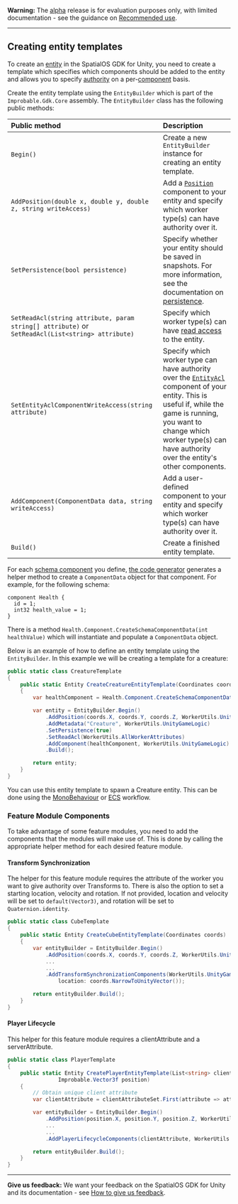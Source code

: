 **Warning:** The [alpha](https://docs.improbable.io/reference/latest/shared/release-policy#maturity-stages) release is for evaluation purposes only, with limited documentation - see the guidance on [Recommended use](../../README.md#recommended-use).

------

## Creating entity templates

To create an [entity](https://docs.improbable.io/reference/latest/shared/glossary#entity) in the SpatialOS GDK for Unity, you need to create a template which specifies which components should be added to the entity and allows you to specify [authority](ecs/authority.md) on a per-[component](https://docs.improbable.io/reference/latest/shared/glossary#component) basis.

Create the entity template using the `EntityBuilder` which is part of the `Improbable.Gdk.Core` assembly. The `EntityBuilder` class has the following public methods:

| Public method                                                | Description                                                  |
| :----------------------------------------------------------- | :----------------------------------------------------------- |
| `Begin()`                                                    | Create a new `EntityBuilder` instance for creating an entity template. |
| `AddPosition(double x, double y, double z, string writeAccess)` | Add a [`Position`](https://docs.improbable.io/reference/latest/shared/schema/standard-schema-library#position-required) component to your entity and specify which worker type(s) can have authority over it. |
| `SetPersistence(bool persistence)`                           | Specify whether your entity should be saved in snapshots. For more information, see the documentation on [persistence](https://docs.improbable.io/reference/latest/shared/glossary#persistence). |
| `SetReadAcl(string attribute, param string[] attribute)` or `SetReadAcl(List<string> attribute)` | Specify which worker type(s) can have [read access](https://docs.improbable.io/reference/latest/shared/glossary#read-and-write-access-authority) to the entity. |
| `SetEntityAclComponentWriteAccess(string attribute)`         | Specify which worker type can have authority over the [`EntityAcl`](https://docs.improbable.io/reference/latest/shared/schema/standard-schema-library#entityacl-required) component of your entity. This is useful if, while the game is running, you want to change which worker type(s) can have authority over the entity's other components. |
| `AddComponent(ComponentData data, string writeAccess)`       | Add a user-defined component to your entity and specify which worker type(s) can have authority over it. |
| `Build()`                                                    | Create a finished entity template.                           |

For each [schema component](https://docs.improbable.io/reference/13.2/shared/glossary#schema) you define, [the code generator](ecs/code-generator.md) generates a helper method to create a `ComponentData` object for that component. For example, for the following schema:

```
component Health {
  id = 1;
  int32 health_value = 1;
}
```

There is a method `Health.Component.CreateSchemaComponentData(int healthValue)` which will instantiate and populate a `ComponentData` object.

Below is an example of how to define an entity template using the `EntityBuilder`. In this example we will be creating a template for a creature:

```csharp
public static class CreatureTemplate
{
    public static Entity CreateCreatureEntityTemplate(Coordinates coords)
    {
        var healthComponent = Health.Component.CreateSchemaComponentData(healthValue: 100);

        var entity = EntityBuilder.Begin()
            .AddPosition(coords.X, coords.Y, coords.Z, WorkerUtils.UnityGameLogic)
            .AddMetadata("Creature", WorkerUtils.UnityGameLogic)
            .SetPersistence(true)
            .SetReadAcl(WorkerUtils.AllWorkerAttributes)
            .AddComponent(healthComponent, WorkerUtils.UnityGameLogic)
            .Build();

        return entity;
    }
}
```

You can use this entity template to spawn a Creature entity. This can be done using the [MonoBehaviour](gameobject/world-commands.md) or [ECS](ecs/world-commands.md) workflow.

### Feature Module Components

To take advantage of some feature modules, you need to add the components that the modules will make use of.  This is done by calling the appropriate helper method for each desired feature module.

#### Transform Synchronization

The helper for this feature module requires the attribute of the worker you want to give authority over Transforms to. There is also the option to set a starting location, velocity and rotation. If not provided, location and velocity will be set to `default(Vector3)`, and rotation will be set to `Quaternion.identity`.

```c#
public static class CubeTemplate
{
    public static Entity CreateCubeEntityTemplate(Coordinates coords)
    {
        var entityBuilder = EntityBuilder.Begin()
            .AddPosition(coords.X, coords.Y, coords.Z, WorkerUtils.UnityGameLogic)
            ...
            ...
            .AddTransformSynchronizationComponents(WorkerUtils.UnityGameLogic,
				location: coords.NarrowToUnityVector());

        return entityBuilder.Build();
    }
}
```

#### Player Lifecycle

This helper for this feature module requires a clientAttribute and a serverAttribute.

```c#
public static class PlayerTemplate
{
    public static Entity CreatePlayerEntityTemplate(List<string> clientAttributeSet,
                Improbable.Vector3f position)
    {
        // Obtain unique client attribute
        var clientAttribute = clientAttributeSet.First(attribute => attribute != WorkerUtils.UnityClient);

        var entityBuilder = EntityBuilder.Begin()
            .AddPosition(position.X, position.Y, position.Z, WorkerUtils.UnityGameLogic)
            ...
            ...
            .AddPlayerLifecycleComponents(clientAttribute, WorkerUtils.UnityGameLogic);

        return entityBuilder.Build();
    }
}
```



------

**Give us feedback:** We want your feedback on the SpatialOS GDK for Unity and its documentation  - see [How to give us feedback](../../README.md#give-us-feedback).
